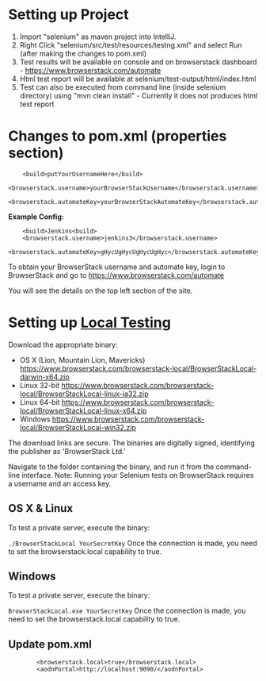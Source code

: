 # Setting up Project

1. Import "selenium" as maven project into IntelliJ.
2. Right Click "selenium/src/test/resources/testng.xml" and select Run (after making the changes to pom.xml)
3. Test results will be available on console and on browserstack dashboard - https://www.browserstack.com/automate
4. Html test report will be available at selenium/test-output/html/index.html
5. Test can also be executed from command line (inside selenium directory) using "mvn clean install" - Currently it does not produces html test report

# Changes to pom.xml (properties section)

        <build>putYourUsernameHere</build>
        <browserstack.username>yourBrowserStackUsername</browserstack.username>
        <browserstack.automateKey>yourBrowserStackAutomateKey</browserstack.automateKey>

**Example Config:**
        
        <build>Jenkins<build>
        <browserstack.username>jenkins3</browserstack.username>
        <browserstack.automateKey>gHycUgHycUgHycUgHyc</browserstack.automateKey>
        
To obtain your BrowserStack username and automate key, login to BrowserStack and go to https://www.browserstack.com/automate

You will see the details on the top left section of the site. 


# Setting up [Local Testing](https://www.browserstack.com/local-testing)

Download the appropriate binary:
- OS X (Lion, Mountain Lion, Mavericks) https://www.browserstack.com/browserstack-local/BrowserStackLocal-darwin-x64.zip
- Linux 32-bit https://www.browserstack.com/browserstack-local/BrowserStackLocal-linux-ia32.zip
- Linux 64-bit https://www.browserstack.com/browserstack-local/BrowserStackLocal-linux-x64.zip
- Windows https://www.browserstack.com/browserstack-local/BrowserStackLocal-win32.zip

The download links are secure. The binaries are digitally signed, identifying the publisher as 'BrowserStack Ltd.'

Navigate to the folder containing the binary, and run it from the command-line interface.
Note: Running your Selenium tests on BrowserStack requires a username and an access key.

## OS X & Linux
To test a private server, execute the binary:

` ./BrowserStackLocal YourSecretKey ` 
Once the connection is made, you need to set the browserstack.local capability to true.

## Windows
To test a private server, execute the binary:

` BrowserStackLocal.exe YourSecretKey `
Once the connection is made, you need to set the browserstack.local capability to true.

## Update pom.xml

```
        <browserstack.local>true</browserstack.local>
        <aodnPortal>http://localhost:9090/</aodnPortal>
```
        
        


